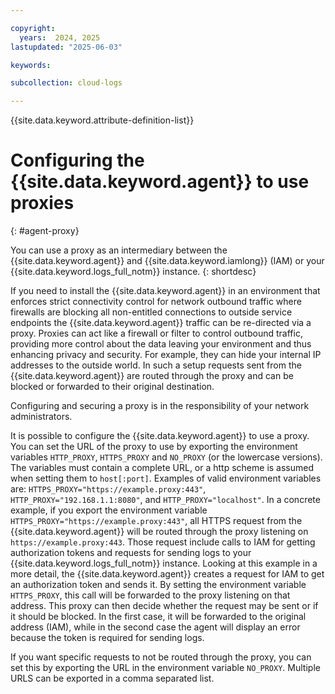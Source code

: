 ```yaml
---

copyright:
  years:  2024, 2025
lastupdated: "2025-06-03"

keywords:

subcollection: cloud-logs

---
```


{{site.data.keyword.attribute-definition-list}}

# Configuring the {{site.data.keyword.agent}} to use proxies
{: #agent-proxy}

You can use a proxy as an intermediary between the {{site.data.keyword.agent}} and {{site.data.keyword.iamlong}} (IAM) or your {{site.data.keyword.logs_full_notm}} instance.
{: shortdesc}

If you need to install the {{site.data.keyword.agent}} in an environment that enforces strict connectivity control for network outbound traffic where firewalls are blocking all non-entitled connections to outside service endpoints the {{site.data.keyword.agent}} traffic can be re-directed via a proxy.
Proxies can act like a firewall or filter to control outbound traffic, providing more control about the data leaving your environment and thus enhancing privacy and security.
For example, they can hide your internal IP addresses to the outside world.
In such a setup requests sent from the {{site.data.keyword.agent}} are routed through the proxy and can be blocked or forwarded to their original destination.

Configuring and securing a proxy is in the responsibility of your network administrators.

It is possible to configure the {{site.data.keyword.agent}} to use a proxy.
You can set the URL of the proxy to use by exporting the environment variables `HTTP_PROXY`, `HTTPS_PROXY` and `NO_PROXY` (or the lowercase versions).
The variables must contain a complete URL, or a http scheme is assumed when setting them to `host[:port]`.
Examples of valid environment variables are: `HTTPS_PROXY="https://example.proxy:443"`, `HTTP_PROXY="192.168.1.1:8080"`, and `HTTP_PROXY="localhost"`.
In a concrete example, if you export the environment variable `HTTPS_PROXY="https://example.proxy:443"`, all HTTPS request from the {{site.data.keyword.agent}} will be routed through the proxy listening on `https://example.proxy:443`.
Those request include calls to IAM for getting authorization tokens and requests for sending logs to your {{site.data.keyword.logs_full_notm}} instance.
Looking at this example in a more detail, the {{site.data.keyword.agent}} creates a request for IAM to get an authorization token and sends it.
By setting the environment variable `HTTPS_PROXY`, this call will be forwarded to the proxy listening on that address.
This proxy can then decide whether the request may be sent or if it should be blocked.
In the first case, it will be forwarded to the original address (IAM), while in the second case the agent will display an error because the token is required for sending logs.

If you want specific requests to not be routed through the proxy, you can set this by exporting the URL in the environment variable `NO_PROXY`.
Multiple URLS can be exported in a comma separated list.
